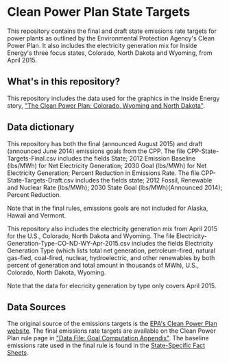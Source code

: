 # Clean Power Plan State Targets
This repository contains the final and draft state emissions rate targets for power plants as outlined by the Environmental Protection Agency's Clean Power Plan. It also includes the electricity generation mix for Inside Energy's three focus states, Colorado, North Dakota and Wyoming, from April 2015.

## What's in this repository?

This repository includes the data used for the graphics in the Inside Energy story, ["The Clean Power Plan: Colorado, Wyoming and North Dakota"](http://insideenergy.org/2015/08/03/obamas-clean-power-plan-visualized/).

## Data dictionary

This repository has both the final (announced August 2015) and draft (announced June 2014) emissions goals from the CPP. The file CPP-State-Targets-Final.csv includes the fields State; 2012 Emission Baseline (lbs/MWh) for Net Electricity Generation; 2030 Goal (lbs/MWh) for Net Electricity Generation; Percent Reduction in Emissions Rate. The file CPP-State-Targets-Draft.csv includes the fields state; 2012 Fossil, Renewable and Nuclear Rate (lbs/MWh); 2030 State Goal (lbs/MWh)(Announced 2014); Percent Reduction.

Note that in the final rules, emissions goals are not included for Alaska, Hawaii and Vermont.

This repository also includes the electricity generation mix from April 2015 for the U.S., Colorado, North Dakota and Wyoming. The file Electricity-Generation-Type-CO-ND-WY-Apr-2015.csv includes the fields Electricity Generation Type (which lists total net generation, petroleum-fired, natural gas-fied, coal-fired, nuclear, hydroelectric, and other renewables by both percent of generation and total amount in thousands of MWh), U.S., Colorado, North Dakota, Wyoming.

Note that the data for elecricity generation by type only covers April 2015.

## Data Sources

The original source of the emissions targets is the [EPA's Clean Power Plan website](http://www2.epa.gov/cleanpowerplan). The final emissions rate targets are available on the Clean Power Plan rule page in ["Data File: Goal Computation Appendix"](http://www2.epa.gov/cleanpowerplan/clean-power-plan-existing-power-plants). The baseline emissions rate used in the final rule is found in the [State-Specific Fact Sheets](http://www2.epa.gov/cleanpowerplantoolbox/clean-power-plan-state-specific-fact-sheets). 
